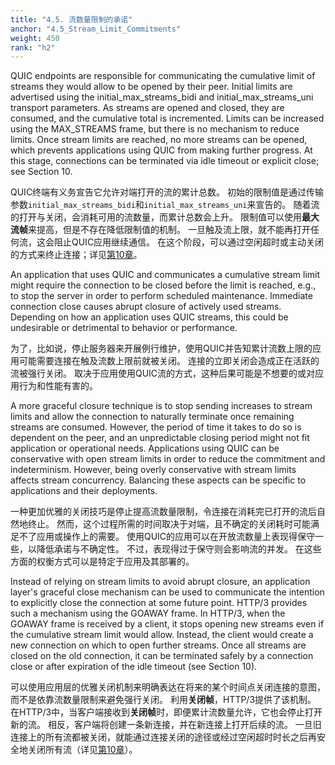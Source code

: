 ```yaml
---
title: "4.5. 流数量限制的承诺"
anchor: "4.5_Stream_Limit_Commitments"
weight: 450
rank: "h2"
---
```


QUIC endpoints are responsible for communicating the cumulative limit of streams they would allow to be opened by their peer. Initial limits are advertised using the initial_max_streams_bidi and initial_max_streams_uni transport parameters. As streams are opened and closed, they are consumed, and the cumulative total is incremented. Limits can be increased using the MAX_STREAMS frame, but there is no mechanism to reduce limits. Once stream limits are reached, no more streams can be opened, which prevents applications using QUIC from making further progress. At this stage, connections can be terminated via idle timeout or explicit close; see Section 10.

QUIC终端有义务宣告它允许对端打开的流的累计总数。
初始的限制值是通过传输参数`initial_max_streams_bidi`和`initial_max_streams_uni`来宣告的。
随着流的打开与关闭，会消耗可用的流数量，而累计总数会上升。
限制值可以使用**最大流帧**来提高，但是不存在降低限制值的机制。
一旦触及流上限，就不能再打开任何流，这会阻止QUIC应用继续通信。
在这个阶段，可以通过空闲超时或主动关闭的方式来终止连接；详见[第10章](#10_Connection_Termination)。

An application that uses QUIC and communicates a cumulative stream limit might require the connection to be closed before the limit is reached, e.g., to stop the server in order to perform scheduled maintenance. Immediate connection close causes abrupt closure of actively used streams. Depending on how an application uses QUIC streams, this could be undesirable or detrimental to behavior or performance.

为了，比如说，停止服务器来开展例行维护，使用QUIC并告知累计流数上限的应用可能需要连接在触及流数上限前就被关闭。
连接的立即关闭会造成正在活跃的流被强行关闭。
取决于应用使用QUIC流的方式，这种后果可能是不想要的或对应用行为和性能有害的。

A more graceful closure technique is to stop sending increases to stream limits and allow the connection to naturally terminate once remaining streams are consumed. However, the period of time it takes to do so is dependent on the peer, and an unpredictable closing period might not fit application or operational needs. Applications using QUIC can be conservative with open stream limits in order to reduce the commitment and indeterminism. However, being overly conservative with stream limits affects stream concurrency. Balancing these aspects can be specific to applications and their deployments.

一种更加优雅的关闭技巧是停止提高流数量限制，令连接在消耗完已打开的流后自然地终止。
然而，这个过程所需的时间取决于对端，且不确定的关闭耗时可能满足不了应用或操作上的需要。
使用QUIC的应用可以在开放流数量上表现得保守一些，以降低承诺与不确定性。
不过，表现得过于保守则会影响流的并发。
在这些方面的权衡方式可以是特定于应用及其部署的。

Instead of relying on stream limits to avoid abrupt closure, an application layer's graceful close mechanism can be used to communicate the intention to explicitly close the connection at some future point. HTTP/3 provides such a mechanism using the GOAWAY frame. In HTTP/3, when the GOAWAY frame is received by a client, it stops opening new streams even if the cumulative stream limit would allow. Instead, the client would create a new connection on which to open further streams. Once all streams are closed on the old connection, it can be terminated safely by a connection close or after expiration of the idle timeout (see Section 10).

可以使用应用层的优雅关闭机制来明确表达在将来的某个时间点关闭连接的意图，而不是依靠流数量限制来避免强行关闭。
利用**关闭帧**，HTTP/3提供了该机制。
在HTTP/3中，当客户端接收到**关闭帧**时，即便累计流数量允许，它也会停止打开新的流。
相反，客户端将创建一条新连接，并在新连接上打开后续的流。
一旦旧连接上的所有流都被关闭，就能通过连接关闭的途径或经过空闲超时时长之后再安全地关闭所有流（详见[第10章](#10_Connection_Termination)）。
